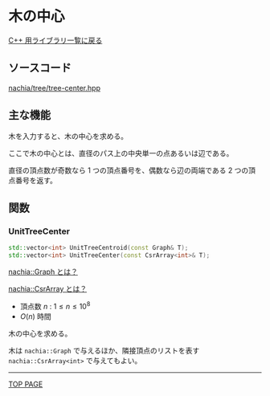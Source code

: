 # 木の中心

[C++ 用ライブラリ一覧に戻る](../index.md)

## ソースコード

[nachia/tree/tree-center.hpp](https://github.com/NachiaVivias/cp-library/blob/main/Cpp/Include/nachia/tree/tree-center.hpp)

## 主な機能

木を入力すると、木の中心を求める。

ここで木の中心とは、直径のパス上の中央単一の点あるいは辺である。

直径の頂点数が奇数なら $1$ つの頂点番号を、偶数なら辺の両端である $2$ つの頂点番号を返す。

## 関数

### UnitTreeCenter

```c++
std::vector<int> UnitTreeCentroid(const Graph& T);
std::vector<int> UnitTreeCenter(const CsrArray<int>& T);
```

[nachia::Graph とは？](./../graph/graph.md)

[nachia::CsrArray とは？](./../array/csr-array.md)

- 頂点数 $n$ : $1 \leq n \leq 10^8$
- $O(n)$ 時間

木の中心を求める。

木は `nachia::Graph` で与えるほか、隣接頂点のリストを表す `nachia::CsrArray<int>` で与えてもよい。

---

[TOP PAGE](https://nachiavivias.github.io/cp-library/)


<script type="text/x-mathjax-config">MathJax.Hub.Config({tex2jax:{inlineMath:[['\$','\$']],processEscapes:true},CommonHTML: {matchFontHeight:false}});</script>
<script type="text/javascript" async src="https://cdnjs.cloudflare.com/ajax/libs/mathjax/2.7.1/MathJax.js?config=TeX-MML-AM_CHTML"></script>
